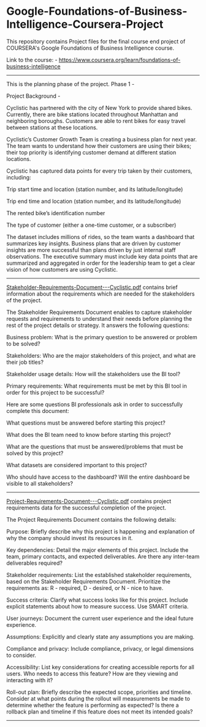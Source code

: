 # Google-Foundations-of-Business-Intelligence-Coursera-Project

This repository contains Project files for the final course end project of COURSERA's Google Foundations of Business Intelligence course.

Link to the course: - https://www.coursera.org/learn/foundations-of-business-intelligence

---

This is the planning phase of the project. Phase 1 - 

Project Background - 

Cyclistic has partnered with the city of New York to provide shared bikes. Currently, there are bike stations located throughout Manhattan and neighboring boroughs. Customers are able to rent bikes for easy travel between stations at these locations.

Cyclistic’s Customer Growth Team is creating a business plan for next year. The team wants to understand how their customers are using their bikes; their top priority is identifying customer demand at different station locations.

Cyclistic has captured data points for every trip taken by their customers, including:

Trip start time and location (station number, and its latitude/longitude)

Trip end time and location (station number, and its latitude/longitude)

The rented bike’s identification number

The type of customer (either a one-time customer, or a subscriber)

The dataset includes millions of rides, so the team wants a dashboard that summarizes key insights. Business plans that are driven by customer insights are more successful than plans driven by just internal staff observations. The executive summary must include key data points that are summarized and aggregated in order for the leadership team to get a clear vision of how customers are using Cyclistic.

---
[Stakeholder-Requirements-Document---Cyclistic.pdf](https://github.com/jivaniyash/Google-Foundations-of-Business-Intelligence-Coursera-Project/blob/main/Stakeholder-Requirements-Document---Cyclistic.pdf) contains brief information about the requirements which are needed for the stakeholders of the project.

The Stakeholder Requirements Document enables to capture stakeholder requests and requirements to understand their needs before planning the rest of the project details or strategy. It answers the following questions:

Business problem: What is the primary question to be answered or problem to be solved?

Stakeholders: Who are the major stakeholders of this project, and what are their job titles?

Stakeholder usage details: How will the stakeholders use the BI tool?

Primary requirements: What requirements must be met by this BI tool in order for this project to be successful?

Here are some questions BI professionals ask in order to successfully complete this document:

What questions must be answered before starting this project?

What does the BI team need to know before starting this project?

What are the questions that must be answered/problems that must be solved by this project?

What datasets are considered important to this project?

Who should have access to the dashboard? Will the entire dashboard be visible to all stakeholders?

---

[Project-Requirements-Document---Cyclistic.pdf](https://github.com/jivaniyash/Google-Foundations-of-Business-Intelligence-Coursera-Project/blob/main/Project-Requirements-Document---Cyclistic.pdf) contains project requirements data for the successful completion of the project.

The Project Requirements Document contains the following details:

Purpose: Briefly describe why this project is happening and explanation of why the company should invest its resources in it.

Key dependencies: Detail the major elements of this project. Include the team, primary contacts, and expected deliverables. Are there any inter-team deliverables required?

Stakeholder requirements: List the established stakeholder requirements, based on the Stakeholder Requirements Document. Prioritize the requirements as: R - required, D - desired, or N - nice to have.

Success criteria: Clarify what success looks like for this project. Include explicit statements about how to measure success. Use SMART criteria.

User journeys: Document the current user experience and the ideal future experience.

Assumptions: Explicitly and clearly state any assumptions you are making.

Compliance and privacy: Include compliance, privacy, or legal dimensions to consider.

Accessibility: List key considerations for creating accessible reports for all users. Who needs to access this feature? How are they viewing and interacting with it?

Roll-out plan: Briefly describe the expected scope, priorities and timeline. Consider at what points during the rollout will measurements be made to determine whether the feature is performing as expected? Is there a rollback plan and timeline if this feature does not meet its intended goals?

---

